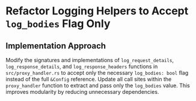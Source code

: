 # Refactor Logging Helpers to Accept `log_bodies` Flag Only

## Implementation Approach
Modify the signatures and implementations of `log_request_details`, `log_response_details`, and `log_response_headers` functions in `src/proxy_handler.rs` to accept only the necessary `log_bodies: bool` flag instead of the full `&Config` reference. Update all call sites within the `proxy_handler` function to extract and pass only the `log_bodies` value. This improves modularity by reducing unnecessary dependencies.